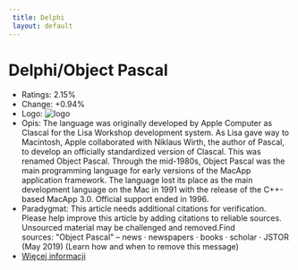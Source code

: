 ```yaml
--- 
 title: Delphi 
 layout: default 
--- 
```

# Delphi/Object Pascal
- Ratings: 2.15%
- Change: +0.94%
- Logo: ![logo](https://www.tiobe.com/wp-content/themes/tiobe/tiobe-index/images/Delphi_Object_Pascal.png)
- Opis: The language was originally developed by Apple Computer as Clascal for the Lisa Workshop development system. As Lisa gave way to Macintosh, Apple collaborated with Niklaus Wirth, the author of Pascal, to develop an officially standardized version of Clascal. This was renamed Object Pascal. Through the mid-1980s, Object Pascal was the main programming language for early versions of the MacApp application framework. The language lost its place as the main development language on the Mac in 1991 with the release of the C++-based MacApp 3.0. Official support ended in 1996.
- Paradygmat: This article needs additional citations for verification. Please help improve this article by adding citations to reliable sources. Unsourced material may be challenged and removed.Find sources: "Object Pascal" – news · newspapers · books · scholar · JSTOR (May 2019) (Learn how and when to remove this message)
- [Więcej informacji](https://en.wikipedia.org/wiki/Object_Pascal)
